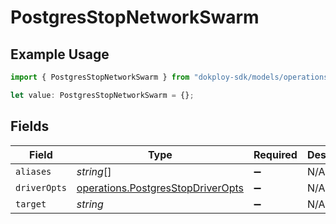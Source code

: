# PostgresStopNetworkSwarm

## Example Usage

```typescript
import { PostgresStopNetworkSwarm } from "dokploy-sdk/models/operations";

let value: PostgresStopNetworkSwarm = {};
```

## Fields

| Field                                                                                  | Type                                                                                   | Required                                                                               | Description                                                                            |
| -------------------------------------------------------------------------------------- | -------------------------------------------------------------------------------------- | -------------------------------------------------------------------------------------- | -------------------------------------------------------------------------------------- |
| `aliases`                                                                              | *string*[]                                                                             | :heavy_minus_sign:                                                                     | N/A                                                                                    |
| `driverOpts`                                                                           | [operations.PostgresStopDriverOpts](../../models/operations/postgresstopdriveropts.md) | :heavy_minus_sign:                                                                     | N/A                                                                                    |
| `target`                                                                               | *string*                                                                               | :heavy_minus_sign:                                                                     | N/A                                                                                    |